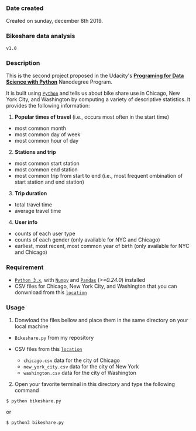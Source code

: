 ### Date created
Created on sunday, december 8th 2019.

### Bikeshare data analysis
`v1.0`

<!-- ---------------------------------------------------------------------- -->

### Description

This is the second project proposed in the Udacity's [**Programing for Data Science with Python**][nanodegreelink] Nanodegree Program.

It is built using [`Python`][Pythonlink] and tells us about bike share use in Chicago, New York City, and Washington by computing a variety of descriptive statistics. It provides the following information:

1. **Popular times of travel** (i.e., occurs most often in the start time)

  - most common month
  - most common day of week
  - most common hour of day


2. **Stations and trip**

  - most common start station
  - most common end station
  - most common trip from start to end (i.e., most frequent ombination of start station and end station)


3. **Trip duration**

  - total travel time
  - average travel time


4. **User info**

  - counts of each user type
  - counts of each gender (only available for NYC and Chicago)
  - earliest, most recent, most common year of birth (only available for NYC and Chicago)

<!-- ---------------------------------------------------------------------- -->


### Requirement
  - [`Python 3.x`][Pythonlink], with [`Numpy`][numpylink] and [`Pandas`][pandaslink] (_>=0.24.0_) installed
  - CSV files for Chicago, New York City, and Washington that you can donwnload from this [`location`][csvlink]

<!-- ---------------------------------------------------------------------- -->

### Usage

1. Donwload the files bellow and place them in the same directory on your local machine

  - `Bikeshare.py` from my repository

  - CSV files from this [`location`][csvlink]
    - `chicago.csv` data for the city of Chicago
    - `new_york_city.csv` data for the city of New York
    - `washington.csv` data for the city of Washington


2. Open your favorite terminal in this directory and type the following command

  ```
  $ python bikeshare.py
  ```
  or
  ```
  $ python3 bikeshare.py
  ```


<!-- ---------------------------------------------------------------------- -->






<!-- links to my social media accounts -->

[gitbublink]: <https://www.github.com/sahirou>
[twiterlink]: <https://twitter.com/SaniSahirou>
[facebooklink]: <https://www.facebook.com/sani.sahirou>


<!-- social media icons -->

[gitbubicon]: <http://i.imgur.com/0o48UoR.png> (follow me on github)
[twitericon]: <http://i.imgur.com/tXSoThF.png> (follow me on twitter)
[facebookicon]: <http://i.imgur.com/P3YfQoD.png> (follow me on facebook)


<!-- other links -->

[nanodegreelink]: <https://www.udacity.com/course/programming-for-data-science-nanodegree--nd104>
[pythonlink]: <https://www.anaconda.com/distribution/>
[numpylink]: <https://pypi.org/project/numpy/>
[pandaslink]: <https://pypi.org/project/pandas/>
[csvlink]: <https://drive.google.com/drive/folders/18PIhzhmZKnxFQP7kiQzjAVxcC9oQK4TZ?usp=sharing>




<!-- -------------------------------------------------------------------- -->
